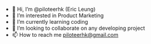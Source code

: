 - 👋 Hi, I’m @piloteerhk (Eric Leung)
- 👀 I’m interested in Product Marketing
- 🌱 I’m currently learning coding
- 💞️ I’m looking to collaborate on any developing project
- 📫 How to reach me piloteerhk@gmail.com

<!---
piloteerhk/piloteerhk is a ✨ special ✨ repository because its `README.md` (this file) appears on your GitHub profile.
You can click the Preview link to take a look at your changes.
--->
